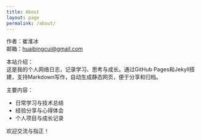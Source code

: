 ```yaml
---
title: About
layout: page
permalink: /about/
---
```


作者：崔淮冰  
邮箱：huaibingcui@gmail.com  

本站介绍：  
这是我的个人网络日志，记录学习、思考与成长。通过GitHub Pages和Jekyll搭建，支持Markdown写作，自动生成静态网页，便于分享和归档。

主要内容：  
- 日常学习与技术总结  
- 经验分享与心得体会  
- 个人项目与成长记录

欢迎交流与指正！ 